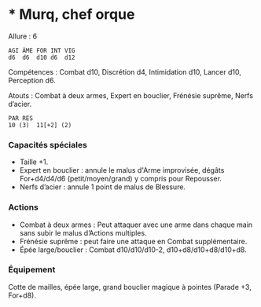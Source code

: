 # * Murq, chef orque

Allure : 6

	AGI	ÂME	FOR	INT	VIG
	d6	d6	d10	d6	d12

Compétences : Combat d10, Discrétion d4, Intimidation d10, Lancer d10, Perception d6.

Atouts : Combat à deux armes, Expert en bouclier, Frénésie suprême, Nerfs d’acier.

	PAR	RES
	10 (3)	11[+2] (2)

### Capacités spéciales
- Taille +1.
- Expert en bouclier : annule le malus d'Arme improvisée, dégâts For+d4/d4/d6 (petit/moyen/grand) y compris pour Repousser.
- Nerfs d’acier : annule 1 point de malus de Blessure.

### Actions
- Combat à deux armes : Peut attaquer avec une arme dans chaque main sans subir le malus d’Actions multiples.
- Frénésie suprême : peut faire une attaque en Combat supplémentaire.
- Épée large/bouclier : Combat d10/d10/d10-2, d10+d8/d10+d8/d10+d8.

### Équipement
Cotte de mailles, épée large, grand bouclier magique à pointes (Parade +3, For+d8).
